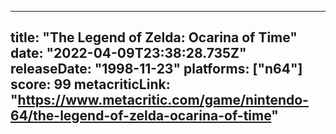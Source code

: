 
---
title: "The Legend of Zelda: Ocarina of Time"
date: "2022-04-09T23:38:28.735Z"
releaseDate: "1998-11-23"
platforms: ["n64"]
score: 99
metacriticLink: "https://www.metacritic.com/game/nintendo-64/the-legend-of-zelda-ocarina-of-time"
---

